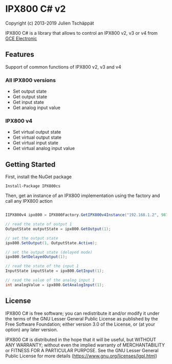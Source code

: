 # IPX800 C# v2

Copyright (c) 2013-2019 Julien Tschäppät

IPX800 C# is a library that allows to control an IPX800 v2, v3 or v4 from [GCE Electronic](http://www.gce-electronics.com)

## Features

Support of common functions of IPX800 v2, v3 and v4

### All IPX800 versions
- Set output state
- Get output state
- Get input state
- Get analog input value

### IPX800 v4

- Set virtual output state
- Get virtual output state
- Get virtual input state
- Get virtual analog input value

## Getting Started

First, install the NuGet package

    Install-Package IPX800cs

Then, get an instance of an IPX800 implementation using the factory and call any IPX800 action


```csharp

IIPX800v4 ipx800 = IPX800Factory.GetIPX800v4Instance("192.168.1.2", 9870, IPX800Protocol.M2M, "user", "password");

// read the state of output 1
OutputState outputState = ipx800.GetOutput(1);

// set the output state
ipx800.SetOutput(1, OutputState.Active);

// set the output state (delayed mode)
ipx800.SetDelayedOutput(1);

// read the state of the input 1
InputState inputState = ipx800.GetInput(1);

// read the value of the analog input 1
int analogValue = ipx800.GetAnalogInput(1);
```

## License

IPX800 C# is free software; you can redistribute it and/or modify it under the terms of the GNU Lesser General Public License as published by the Free Software Foundation; either version 3.0 of the License, or (at your option) any later version.

IPX800 C# is distributed in the hope that it will be useful, but WITHOUT ANY WARRANTY; without even the implied warranty of MERCHANTABILITY or FITNESS FOR A PARTICULAR PURPOSE. See the GNU Lesser General Public License for more details (<https://www.gnu.org/licenses/lgpl.html>)
